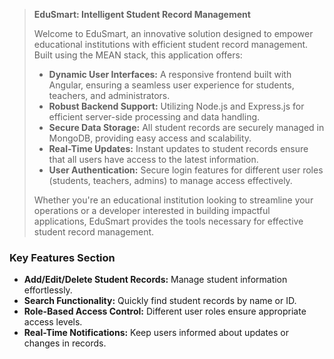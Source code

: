 > **EduSmart: Intelligent Student Record Management**
>
> Welcome to EduSmart, an innovative solution designed to empower educational institutions with efficient student record management. Built using the MEAN stack, this application offers:
>
> - **Dynamic User Interfaces:** A responsive frontend built with Angular, ensuring a seamless user experience for students, teachers, and administrators.
> - **Robust Backend Support:** Utilizing Node.js and Express.js for efficient server-side processing and data handling.
> - **Secure Data Storage:** All student records are securely managed in MongoDB, providing easy access and scalability.
> - **Real-Time Updates:** Instant updates to student records ensure that all users have access to the latest information.
> - **User Authentication:** Secure login features for different user roles (students, teachers, admins) to manage access effectively.
>
> Whether you're an educational institution looking to streamline your operations or a developer interested in building impactful applications, EduSmart provides the tools necessary for effective student record management.

### Key Features Section

- **Add/Edit/Delete Student Records:** Manage student information effortlessly.
- **Search Functionality:** Quickly find student records by name or ID.
- **Role-Based Access Control:** Different user roles ensure appropriate access levels.
- **Real-Time Notifications:** Keep users informed about updates or changes in records.
